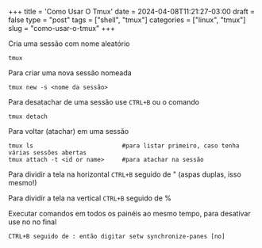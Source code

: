+++
title = 'Como Usar O Tmux'
date = 2024-04-08T11:21:27-03:00
draft = false
type = "post"
tags = ["shell", "tmux"]
categories = ["linux", "tmux"]
slug = "como-usar-o-tmux"
+++


Cria uma sessão com nome aleatório
```
tmux
```

Para criar uma nova sessão nomeada
```
tmux new -s <nome da sessão>
```

Para desatachar de uma sessão use `CTRL+B` ou o comando 
```
tmux detach
```

Para voltar (atachar) em uma sessão
```
tmux ls                         #para listar primeiro, caso tenha várias sessões abertas
tmux attach -t <id or name>     #para atachar na sessão
```

Para dividir a tela na horizontal `CTRL+B` seguido de " (aspas duplas, isso mesmo!)

Para dividir a tela na vertical `CTRL+B` seguido de %

Executar comandos em todos os painéis ao mesmo tempo, para desativar use no no final
```
CTRL+B seguido de : então digitar setw synchronize-panes [no]
```
